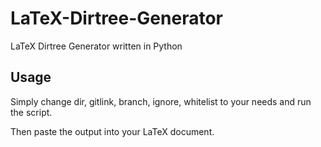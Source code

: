 # LaTeX-Dirtree-Generator
LaTeX Dirtree Generator written in Python

## Usage
Simply change dir, gitlink, branch, ignore, whitelist to your needs and run the script.

Then paste the output into your LaTeX document.
